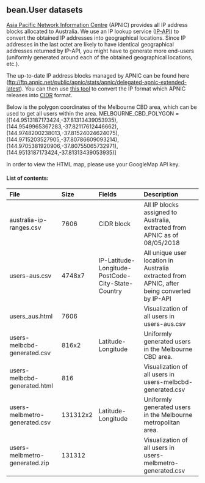 ## bean.User datasets

[Asia Pacific Network Information Centre](https://www.apnic.net/) (APNIC) provides all IP address blocks allocated to Australia. We
use an IP lookup service ([IP-API](http://ip-api.com/docs/)) to convert the obtained IP addresses into geographical locations. Since IP addresses in the last octet are likely to have identical geographical addresses returned by IP-API, you might have to generate more end-users (uniformly generated around each of the obtained geographical locations, etc.).

The up-to-date IP address blocks managed by APNIC can be found here (ftp://ftp.apnic.net/public/apnic/stats/apnic/delegated-apnic-extended-latest). You can then use [this tool](https://github.com/matthewvukomanovic/APNIC.Parser) to convert the IP format which APNIC releases into [CIDR](https://en.wikipedia.org/wiki/Classless_Inter-Domain_Routing#CIDR_notation) format.

Below is the polygon coordinates of the Melbourne CBD area, which can be used to get all users within the area.
MELBOURNE_CBD_POLYGON = [(144.9513187173424,-37.81313439053935), (144.9549965367283,-37.82117612446662), (144.9748200238013,-37.81524024624075), (144.9715203527905,-37.80786609093214), (144.9705381920906,-37.80755065732971), (144.9513187173424,-37.81313439053935)]

In order to view the HTML map, please use your GoogleMap API key.

#### List of contents:
File|Size|Fields|Description
:--|:--|:--|:--
australia-ip-ranges.csv|7606|CIDR block|All IP blocks assigned to Australia, extracted from APNIC as of 08/05/2018
users-aus.csv|4748x7|IP-Latitude-Longitude-PostCode-City-State-Country|All unique user location in Australia extracted from APNIC, after being converted by IP-API
users_aus.html|7606||Visualization of all users in users-aus.csv
users-melbcbd-generated.csv|816x2|Latitude-Longitude|Uniformly generated users in the Melbourne CBD area.
users-melbcbd-generated.html|816||Visualization of all users in users-melbcbd-generated.csv
users-melbmetro-generated.csv|131312x2|Latitude-Longitude|Uniformly generated users in the Melbourne metropolitan area.
users-melbmetro-generated.zip|131312||Visualization of all users in users-melbmetro-generated.csv
